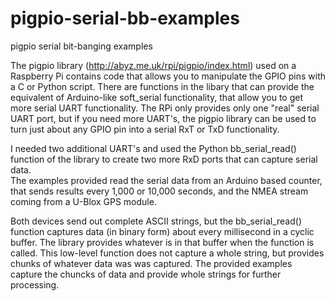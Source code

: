 # pigpio-serial-bb-examples
pigpio serial bit-banging examples

The pigpio library (http://abyz.me.uk/rpi/pigpio/index.html) used on a Raspberry Pi contains code that allows you to manipulate the GPIO pins with a C or Python script. There are functions in the libary that can provide the equivalent of Arduino-like soft_serial functionality, that allow you to get more serial UART functionality. The RPi only provides only one "real" serial UART port, but if you need more UART's, the pigpio library can be used to turn just about any GPIO pin into a serial RxT or TxD functionality.

I needed two additional UART's and used the Python bb_serial_read() function of the library to create two more RxD ports that can capture serial data.  
The examples provided read the serial data from an Arduino based counter, that sends results every 1,000 or 10,000 seconds, and the NMEA stream coming from a U-Blox GPS module.

Both devices send out complete ASCII strings, but the bb_serial_read() function captures data (in binary form) about every millisecond in a cyclic buffer. The library provides whatever is in that buffer when the function is called. This low-level function does not capture a whole string, but provides chunks of whatever data was was captured. The provided examples capture the chuncks of data and provide whole strings for further processing.

